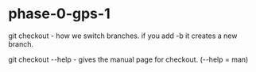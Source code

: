 phase-0-gps-1
=============

git checkout - how we switch branches.  if you add -b it creates a new branch.

git checkout --help - gives the manual page for checkout.  (--help = man)


